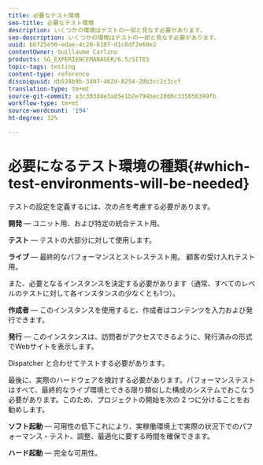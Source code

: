```yaml
---
title: 必要なテスト環境
seo-title: 必要なテスト環境
description: いくつかの環境はテストの一部と見なす必要があります。
seo-description: いくつかの環境はテストの一部と見なす必要があります。
uuid: bb725e50-edae-4c20-8107-d1c8df2e60e2
contentOwner: Guillaume Carlino
products: SG_EXPERIENCEMANAGER/6.5/SITES
topic-tags: testing
content-type: reference
discoiquuid: db528b9b-3407-462d-8254-20b3cc2c3ccf
translation-type: tm+mt
source-git-commit: a3c303d4e3a85e1b2e794bec2006c335056309fb
workflow-type: tm+mt
source-wordcount: '194'
ht-degree: 32%

---
```



# 必要になるテスト環境の種類{#which-test-environments-will-be-needed}

テストの設定を定義するには、次の点を考慮する必要があります。

**開発** — ユニット用、および特定の統合テスト用。

**テスト** — テストの大部分に対して使用します。

**ライブ** — 最終的なパフォーマンスとストレステスト用。 顧客の受け入れテスト用。

また、必要となるインスタンスを決定する必要があります（通常、すべてのレベルのテストに対して各インスタンスの少なくとも1つ）。

**作成者** — このインスタンスを使用すると、作成者はコンテンツを入力および発行できます。

**発行** — このインスタンスは、訪問者がアクセスできるように、発行済みの形式でWebサイトを表示します。

Dispatcher と合わせてテストする必要があります。

最後に、実際のハードウェアを検討する必要があります。パフォーマンステストはすべて、最終的なライブ環境とできる限り類似した構成のシステムでおこなう必要があります。このため、プロジェクトの開始を次の 2 つに分けることをお勧めします。

**ソフト起動** — 可用性の低下これにより、実稼働環境上で実際の状況下でのパフォーマンス・テスト、調整、最適化に要する時間を確保できます。

**ハード起動** — 完全な可用性。
